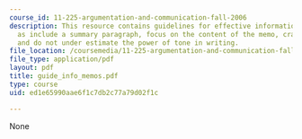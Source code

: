 ```yaml
---
course_id: 11-225-argumentation-and-communication-fall-2006
description: This resource contains guidelines for effective informational memos such
  as include a summary paragraph, focus on the content of the memo, craft the conclusion
  and do not under estimate the power of tone in writing.
file_location: /coursemedia/11-225-argumentation-and-communication-fall-2006/ed1e65990aae6f1c7db2c77a79d02f1c_guide_info_memos.pdf
file_type: application/pdf
layout: pdf
title: guide_info_memos.pdf
type: course
uid: ed1e65990aae6f1c7db2c77a79d02f1c

---
```

None